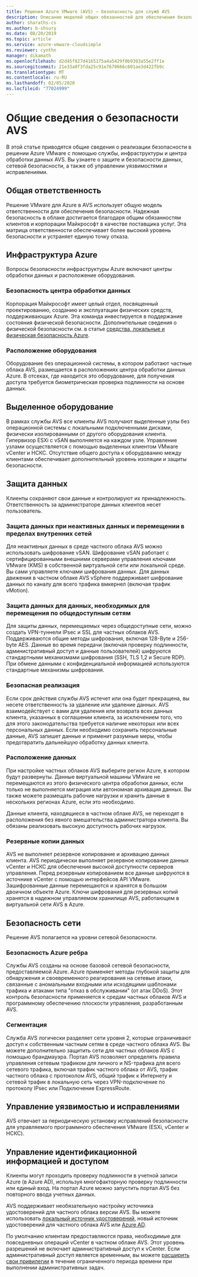 ```yaml
---
title: Решения Azure VMware (AVS) — безопасность для служб AVS
description: Описание моделей общих обязанностей для обеспечения безопасности служб AVS
author: sharaths-cs
ms.author: b-shsury
ms.date: 08/20/2019
ms.topic: article
ms.service: azure-vmware-cloudsimple
ms.reviewer: cynthn
manager: dikamath
ms.openlocfilehash: d2d45f827d4165175a4a5429f0b9393a55e2ff1e
ms.sourcegitcommit: 21e33a0f3fda25c91e7670666c601ae3d422fb9c
ms.translationtype: MT
ms.contentlocale: ru-RU
ms.lasthandoff: 02/05/2020
ms.locfileid: "77024999"
---
```

# <a name="avs-security-overview"></a>Общие сведения о безопасности AVS

В этой статье приводятся общие сведения о реализации безопасности в решении Azure VMware с помощью службы, инфраструктуры и центра обработки данных AVS. Вы узнаете о защите и безопасности данных, сетевой безопасности, а также об управлении уязвимостями и исправлениями.

## <a name="shared-responsibility"></a>Общая ответственность

Решение VMware для Azure в AVS использует общую модель ответственности для обеспечения безопасности. Надежная безопасность в облаке достигается благодаря общим обязанностям клиентов и корпорации Майкрософт в качестве поставщика услуг. Эта матрица ответственности обеспечивает более высокий уровень безопасности и устраняет единую точку отказа.

## <a name="azure-infrastructure"></a>Инфраструктура Azure

Вопросы безопасности инфраструктуры Azure включают центры обработки данных и расположение оборудования.

### <a name="datacenter-security"></a>Безопасность центра обработки данных

Корпорация Майкрософт имеет целый отдел, посвященный проектированию, созданию и эксплуатации физических средств, поддерживающих Azure. Эта команда инвестируется в поддержание состояния физической безопасности. Дополнительные сведения о физической безопасности см. в статье [средства, локальные и физическая безопасность Azure](../security/azure-physical-security.md).

### <a name="equipment-location"></a>Расположение оборудования

Оборудование без операционной системы, в котором работают частные облака AVS, размещается в расположениях центра обработки данных Azure. В отсеках, где находится это оборудование, для получения доступа требуется биометрическая проверка подлинности на основе данных.

## <a name="dedicated-hardware"></a>Выделенное оборудование

В рамках службы AVS все клиенты AVS получают выделенные узлы без операционной системы с локальными подключенными дисками, физически изолированными от другого оборудования клиента. Гипервизор ESXi с vSAN выполняется на каждом узле. Управление узлами осуществляется с помощью выделенных клиентом VMware vCenter и НСКС. Отсутствие общего доступа к оборудованию между клиентами обеспечивает дополнительный уровень изоляции и защиты безопасности.

## <a name="data-security"></a>Защита данных

Клиенты сохраняют свои данные и контролируют их принадлежность. Ответственность за администраторе данных клиентов несет пользователь.

### <a name="data-protection-for-data-at-rest-and-data-in-motion-within-internal-networks"></a>Защита данных при неактивных данных и перемещении в пределах внутренних сетей

Для неактивных данных в среде частного облака AVS можно использовать шифрование vSAN. Шифрование vSAN работает с сертифицированными внешними серверами управления ключами VMware (KMS) в собственной виртуальной сети или локальной среде. Вы сами управляете ключами шифрования данных. Для данных движения в частном облаке AVS vSphere поддерживает шифрование данных по каналу для всего трафика вмкернел (включая трафик vMotion).

### <a name="data-protection-for-data-that-is-required-to-move-through-public-networks"></a>Защита данных для данных, необходимых для перемещения по общедоступным сетям

Для защиты данных, перемещаемых через общедоступные сети, можно создать VPN-туннели IPsec и SSL для частных облаков AVS. Поддерживаются общие методы шифрования, включая 128-Byte и 256-byte AES. Данные во время передачи (включая проверку подлинности, административный доступ и данные пользователей) шифруются стандартными механизмами шифрования (SSH, TLS 1,2 и Secure RDP). При обмене данными с конфиденциальной информацией используются стандартные механизмы шифрования.

### <a name="secure-disposal"></a>Безопасная реализация

Если срок действия службы AVS истечет или она будет прекращена, вы несете ответственность за удаление или удаление данных. AVS взаимодействует с вами для удаления или возврата всех данных клиента, указанных в соглашении клиента, за исключением того, что для этого законодательства требуется наличие некоторых или всех персональных данных. Если необходимо сохранить персональные данные, AVS запишет данные и применит разумные меры, чтобы предотвратить дальнейшую обработку данных клиента.

### <a name="data-location"></a>Расположение данных

При настройке частных облаков AVS выберите регион Azure, в котором будут развернуты. Данные виртуальной машины VMware не перемещаются из этого физического центра обработки данных, если только не выполняется миграция или автономная архивация данных. Вы также можете размещать рабочие нагрузки и хранить данные в нескольких регионах Azure, если это необходимо.

Данные клиента, находящиеся в частном облаке AVS, не переходят в расположения без явного вмешательства администратора клиента. Вы обязаны реализовать высокую доступность рабочих нагрузок.

### <a name="data-backups"></a>Резервные копии данных

AVS не выполняет резервное копирование и архивацию данных клиента. AVS периодически выполняет резервное копирование данных vCenter и НСКС для обеспечения высокой доступности серверов управления. Перед резервным копированием все данные шифруются в источнике vCenter с помощью интерфейсов API VMware. Зашифрованные данные перемещаются и хранятся в большом двоичном объекте Azure. Ключи шифрования для резервных копий хранятся в надежном управляемом хранилище AVS, работающем в виртуальной сети AVS в Azure.

## <a name="network-security"></a>Безопасность сети

Решение AVS полагается на уровни сетевой безопасности.

### <a name="azure-edge-security"></a>Безопасность Azure ребра

Службы AVS созданы на основе базовой сетевой безопасности, предоставляемой Azure. Azure применяет методы глубокой защиты для обнаружения и своевременного реагирования на сетевые атаки, связанные с аномальными входными или исходящими шаблонами трафика и атаками типа "отказ в обслуживании" (от атак DDoS). Этот контроль безопасности применяется к средам частных облаков AVS и программному обеспечению плоскости управления, разработанным AVS.

### <a name="segmentation"></a>Сегментация

Служба AVS логически разделяет сети уровня 2, которые ограничивают доступ к собственным частным сетям в среде частного облака AVS. Вы можете дополнительно защитить сети для частных облаков AVS с помощью брандмауэра. Портал AVS позволяет определять правила управления сетевым трафиком для личного и NS-трафика для всего сетевого трафика, включая трафик частного облака от AVS, трафик частного облака с протоколом AVS, общий трафик к Интернету и сетевой трафик в локальную сеть через VPN-подключение по протоколу IPsec или Подключение ExpressRoute.

## <a name="vulnerability-and-patch-management"></a>Управление уязвимостью и исправлениями

AVS отвечает за периодическую установку исправлений безопасности для управляемого программного обеспечения VMware (ESXi, vCenter и НСКС).

## <a name="identity-and-access-management"></a>Управление идентификационной информацией и доступом

Клиенты могут проходить проверку подлинности в учетной записи Azure (в Azure AD), используя многофакторную проверку подлинности или единый вход. На портал Azure можно запустить портал AVS без повторного ввода учетных данных.

AVS поддерживает необязательную настройку источника удостоверений для частного облака версии AVS. Вы можете использовать [локальный источник удостоверений](set-vcenter-identity.md), новый источник удостоверений для частного облака AVS или [Azure AD](azure-ad.md).

По умолчанию клиентам предоставляются права, необходимые для повседневных операций vCenter в частном облаке AVS. Этот уровень разрешений не включает административный доступ к vCenter. Если административный доступ является временным, вы можете [расширить свои привилегии](escalate-private-cloud-privileges.md) в течение ограниченного периода времени при выполнении административных задач.
